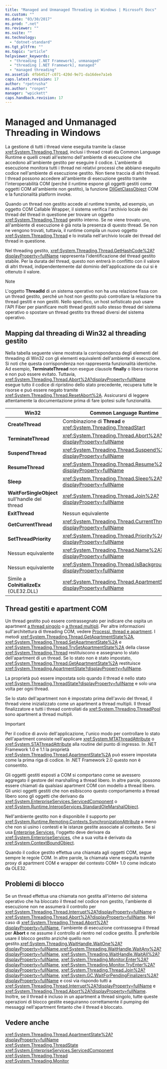 ```yaml
---
title: "Managed and Unmanaged Threading in Windows | Microsoft Docs"
ms.custom: ""
ms.date: "03/30/2017"
ms.prod: ".net"
ms.reviewer: ""
ms.suite: ""
ms.technology: 
  - "dotnet-standard"
ms.tgt_pltfrm: ""
ms.topic: "article"
helpviewer_keywords: 
  - "threading [.NET Framework], unmanaged"
  - "threading [.NET Framework], managed"
  - "managed threading"
ms.assetid: 4fb6452f-c071-420d-9e71-da16dee7a1eb
caps.latest.revision: 17
author: "rpetrusha"
ms.author: "ronpet"
manager: "wpickett"
caps.handback.revision: 17
---
```

# Managed and Unmanaged Threading in Windows
La gestione di tutti i thread viene eseguita tramite la classe <xref:System.Threading.Thread>, inclusi i thread creati da Common Language Runtime e quelli creati all'esterno dell'ambiente di esecuzione che accedono all'ambiente gestito per eseguire il codice. L'ambiente di esecuzione monitora tutti i thread nei relativi processi che abbiano eseguito codice nell'ambiente di esecuzione gestito. Non tiene traccia di altri thread. I thread possono accedere all'ambiente di esecuzione gestito tramite l'interoperabilità COM \(perché il runtime espone gli oggetti gestiti come oggetti COM all'ambiente non gestito\), la funzione [DllGetClassObject](https://msdn.microsoft.com/en-us/library/ms680760.aspx) COM e la funzionalità platform invoke.  
  
 Quando un thread non gestito accede al runtime tramite, ad esempio, un oggetto COM Callable Wrapper, il sistema verifica l'archivio locale dei thread del thread in questione per trovare un oggetto <xref:System.Threading.Thread> gestito interno. Se ne viene trovato uno, all'ambiente di esecuzione è già nota la presenza di questo thread. Se non ne vengono trovati, tuttavia, il runtime compila un nuovo oggetto <xref:System.Threading.Thread> e lo installa nell'archivio locale dei thread del thread in questione.  
  
 Nel threading gestito, <xref:System.Threading.Thread.GetHashCode%2A?displayProperty=fullName> rappresenta l'identificazione del thread gestito stabile. Per la durata del thread, questo non entrerà in conflitto con il valore di altri thread, indipendentemente dal dominio dell'applicazione da cui si è ottenuto il valore.  
  
> [!NOTE]
>  L'oggetto **ThreadId** di un sistema operativo non ha una relazione fissa con un thread gestito, perché un host non gestito può controllare la relazione tra thread gestiti e non gestiti. Nello specifico, un host sofisticato può usare l'API Fiber per pianificare molti thread gestiti sullo stesso thread del sistema operativo o spostare un thread gestito tra thread diversi del sistema operativo.  
  
## Mapping dal threading di Win32 al threading gestito  
 Nella tabella seguente viene mostrata la corrispondenza degli elementi del threading di Win32 con gli elementi equivalenti dell'ambiente di esecuzione. Si noti che questa corrispondenza non rappresenta funzionalità identiche. Ad esempio, **TerminateThread** non esegue clausole **finally** o libera risorse e non può essere evitato. Tuttavia, <xref:System.Threading.Thread.Abort%2A?displayProperty=fullName> esegue tutto il codice di ripristino dello stato precedente, recupera tutte le risorse e può essere negato tramite <xref:System.Threading.Thread.ResetAbort%2A>. Assicurarsi di leggere attentamente la documentazione prima di fare ipotesi sulle funzionalità.  
  
|Win32|Common Language Runtime|  
|-----------|-----------------------------|  
|**CreateThread**|Combinazione di **Thread** e <xref:System.Threading.ThreadStart>|  
|**TerminateThread**|<xref:System.Threading.Thread.Abort%2A?displayProperty=fullName>|  
|**SuspendThread**|<xref:System.Threading.Thread.Suspend%2A?displayProperty=fullName>|  
|**ResumeThread**|<xref:System.Threading.Thread.Resume%2A?displayProperty=fullName>|  
|**Sleep**|<xref:System.Threading.Thread.Sleep%2A?displayProperty=fullName>|  
|**WaitForSingleObject** sull'handle del thread|<xref:System.Threading.Thread.Join%2A?displayProperty=fullName>|  
|**ExitThread**|Nessun equivalente|  
|**GetCurrentThread**|<xref:System.Threading.Thread.CurrentThread%2A?displayProperty=fullName>|  
|**SetThreadPriority**|<xref:System.Threading.Thread.Priority%2A?displayProperty=fullName>|  
|Nessun equivalente|<xref:System.Threading.Thread.Name%2A?displayProperty=fullName>|  
|Nessun equivalente|<xref:System.Threading.Thread.IsBackground%2A?displayProperty=fullName>|  
|Simile a **CoInitializeEx** \(OLE32.DLL\)|<xref:System.Threading.Thread.ApartmentState%2A?displayProperty=fullName>|  
  
## Thread gestiti e apartment COM  
 Un thread gestito può essere contrassegnato per indicare che ospita un apartment [a thread singolo](http://msdn.microsoft.com/library/windows/desktop/ms680112.aspx) o [a thread multipli](http://msdn.microsoft.com/library/windows/desktop/ms693421.aspx). Per altre informazioni sull'architettura di threading COM, vedere [Processi, thread e apartment](http://msdn.microsoft.com/library/windows/desktop/ms693344.aspx). I metodi <xref:System.Threading.Thread.GetApartmentState%2A>, <xref:System.Threading.Thread.SetApartmentState%2A> e <xref:System.Threading.Thread.TrySetApartmentState%2A> della classe <xref:System.Threading.Thread> restituiscono e assegnano lo stato dell'apartment di un thread. Se lo stato non è stato impostato, <xref:System.Threading.Thread.GetApartmentState%2A> restituisce <xref:System.Threading.ApartmentState?displayProperty=fullName>.  
  
 La proprietà può essere impostata solo quando il thread è nello stato <xref:System.Threading.ThreadState?displayProperty=fullName> e solo una volta per ogni thread.  
  
 Se lo stato dell'apartment non è impostato prima dell'avvio del thread, il thread viene inizializzato come un apartment a thread multipli. Il thread finalizzatore e tutti i thread controllati da <xref:System.Threading.ThreadPool> sono apartment a thread multipli.  
  
> [!IMPORTANT]
>  Per il codice di avvio dell'applicazione, l'unico modo per controllare lo stato dell'apartment consiste nell'applicare <xref:System.MTAThreadAttribute> o <xref:System.STAThreadAttribute> alla routine del punto di ingresso. In .NET Framework 1.0 e 1.1 la proprietà <xref:System.Threading.Thread.ApartmentState%2A> può essere impostata come la prima riga di codice. In .NET Framework 2.0 questo non è consentito.  
  
 Gli oggetti gestiti esposti a COM si comportano come se avessero aggregato il gestore del marshalling a thread libero. In altre parole, possono essere chiamati da qualsiasi apartment COM con modello a thread libero. Gli unici oggetti gestiti che non esibiscono questo comportamento a thread libero sono gli oggetti che derivano da <xref:System.EnterpriseServices.ServicedComponent> o <xref:System.Runtime.InteropServices.StandardOleMarshalObject>.  
  
 Nell'ambiente gestito non è disponibile il supporto per <xref:System.Runtime.Remoting.Contexts.SynchronizationAttribute> a meno che non si usino i contesti e le istanze gestite associate al contesto. Se si usa [Enterprise Services](../Topic/System.EnterpriseServices.md), l'oggetto deve derivare da <xref:System.EnterpriseServices>, che a sua volta è derivato da <xref:System.ContextBoundObject>.  
  
 Quando il codice gestito effettua una chiamata agli oggetti COM, segue sempre le regole COM. In altre parole, la chiamata viene eseguita tramite proxy di apartment COM e wrapper del contesto COM\+ 1.0 come indicato da OLE32.  
  
## Problemi di blocco  
 Se un thread effettua una chiamata non gestita all'interno del sistema operativo che ha bloccato il thread nel codice non gestito, l'ambiente di esecuzione non ne assumerà il controllo per <xref:System.Threading.Thread.Interrupt%2A?displayProperty=fullName> o <xref:System.Threading.Thread.Abort%2A?displayProperty=fullName>. Nel caso di <xref:System.Threading.Thread.Abort%2A?displayProperty=fullName>, l'ambiente di esecuzione contrassegna il thread per **Abort** e ne assume il controllo al rientro nel codice gestito. È preferibile usare il blocco gestito anziché quello non gestito.<xref:System.Threading.WaitHandle.WaitOne%2A?displayProperty=fullName>,<xref:System.Threading.WaitHandle.WaitAny%2A?displayProperty=fullName>, <xref:System.Threading.WaitHandle.WaitAll%2A?displayProperty=fullName>, <xref:System.Threading.Monitor.Enter%2A?displayProperty=fullName>, <xref:System.Threading.Monitor.TryEnter%2A?displayProperty=fullName>, <xref:System.Threading.Thread.Join%2A?displayProperty=fullName>, <xref:System.GC.WaitForPendingFinalizers%2A?displayProperty=fullName> e così via rispondo tutti a <xref:System.Threading.Thread.Interrupt%2A?displayProperty=fullName> e <xref:System.Threading.Thread.Abort%2A?displayProperty=fullName>. Inoltre, se il thread è incluso in un apartment a thread singolo, tutte queste operazioni di blocco gestite eseguiranno correttamente il pumping dei messaggi nell'apartment fintanto che il thread è bloccato.  
  
## Vedere anche  
 <xref:System.Threading.Thread.ApartmentState%2A?displayProperty=fullName>   
 <xref:System.Threading.ThreadState>   
 <xref:System.EnterpriseServices.ServicedComponent>   
 <xref:System.Threading.Thread>   
 <xref:System.Threading.Monitor>